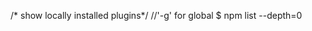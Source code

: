 <!-- segterra_frontend-->

/* show locally installed plugins*/
//'-g' for global 
$ npm list --depth=0



